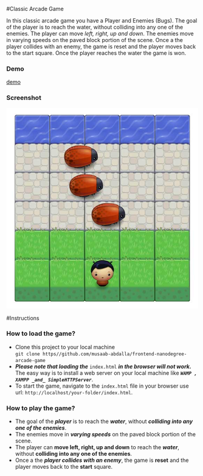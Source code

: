 #Classic Arcade Game

In this classic arcade game you have a Player and Enemies (Bugs). The goal of the player is to reach the water, without colliding into any one of the enemies. The player can move _left, right, up and down_. The enemies move in varying speeds on the paved block portion of the scene. Once a the player collides with an enemy, the game is reset and the player moves back to the start square. Once the player reaches the water the game is won. <br/>

### Demo
[demo](https://musaab-abdalla.github.io/frontend-nanodegree-arcade-game/)

### Screenshot


![alt text](https://raw.githubusercontent.com/musaab-abdalla/musaab-abdalla.github.io/master/frontend-nanodegree-arcade-game/images/screenshot.jpg "Classic arcade game")

#Instructions

### How to load the game?
* Clone this project to your local machine <br/>
`git clone https//github.com/musaab-abdalla/frontend-nanodegree-arcade-game`
* _**Please note that loading the**_ `index.html` _**in the browser will not work.**_ The easy way is to install a web server on your local machine like **_`WAMP , XAMPP _and_ SimpleHTTPServer`_**.
* To start the game, navigate to the `index.html` file in your browser use url: `http://localhost/your-folder/index.html`.

### How to play the game?

* The goal of the _**player**_ is to reach the _**water**_, without _**colliding into any one of the enemies**_.
* The enemies move in _**varying speeds**_ on the paved block portion of the scene.
* The player can **move left, right, up and down** to reach the _**water**_, without **colliding into any one of the enemies**.
* Once a the _**player collides with an enemy**_, the game is **reset** and the player moves back to the **start** square.
